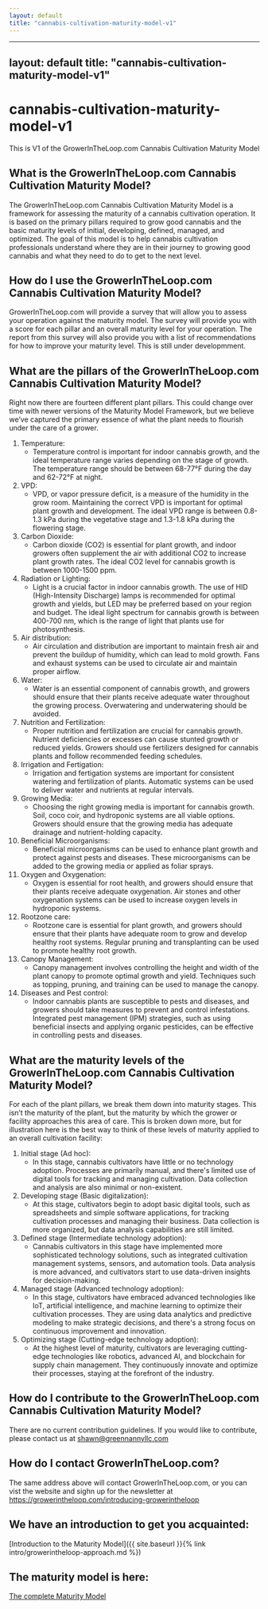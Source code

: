 ```yaml
---
layout: default
title: "cannabis-cultivation-maturity-model-v1"
---
```


---
layout: default
title: "cannabis-cultivation-maturity-model-v1"
---
# cannabis-cultivation-maturity-model-v1
This is V1 of the GrowerInTheLoop.com Cannabis Cultivation Maturity Model
## What is the GrowerInTheLoop.com Cannabis Cultivation Maturity Model?
The GrowerInTheLoop.com Cannabis Cultivation Maturity Model is a framework for assessing the maturity of a cannabis cultivation operation.  It is based on the primary pillars required to grow good cannabis and the basic maturity levels of initial, developing, defined, managed, and optimized. The goal of this model is to help cannabis cultivation professionals understand where they are in their journey to growing good cannabis and what they need to do to get to the next level.
## How do I use the GrowerInTheLoop.com Cannabis Cultivation Maturity Model?
GrowerInTheLoop.com will provide a survey that will allow you to assess your operation against the maturity model.  The survey will provide you with a score for each pillar and an overall maturity level for your operation.  The report from this survey will also provide you with a list of recommendations for how to improve your maturity level. This is still under developmment.
## What are the pillars of the GrowerInTheLoop.com Cannabis Cultivation Maturity Model?
Right now there are fourteen different plant pillars. This could change over time with newer versions of the Maturity Model Framework, but we believe we’ve captured the primary essence of what the plant needs to flourish under the care of a grower.

1. Temperature:
    - Temperature control is important for indoor cannabis growth, and the ideal temperature range varies depending on the stage of growth. The temperature range should be between 68-77°F during the day and 62-72°F at night.
2. VPD:
    - VPD, or vapor pressure deficit, is a measure of the humidity in the grow room. Maintaining the correct VPD is important for optimal plant growth and development. The ideal VPD range is between 0.8-1.3 kPa during the vegetative stage and 1.3-1.8 kPa during the flowering stage.
3. Carbon Dioxide:
    - Carbon dioxide (CO2) is essential for plant growth, and indoor growers often supplement the air with additional CO2 to increase plant growth rates. The ideal CO2 level for cannabis growth is between 1000-1500 ppm.
4. Radiation or Lighting:
    - Light is a crucial factor in indoor cannabis growth. The use of HID (High-Intensity Discharge) lamps is recommended for optimal growth and yields, but LED may be preferred based on your region and budget. The ideal light spectrum for cannabis growth is between 400-700 nm, which is the range of light that plants use for photosynthesis.
5. Air distribution:
    - Air circulation and distribution are important to maintain fresh air and prevent the buildup of humidity, which can lead to mold growth. Fans and exhaust systems can be used to circulate air and maintain proper airflow.
6. Water:
    - Water is an essential component of cannabis growth, and growers should ensure that their plants receive adequate water throughout the growing process. Overwatering and underwatering should be avoided.
7. Nutrition and Fertilization:
    - Proper nutrition and fertilization are crucial for cannabis growth. Nutrient deficiencies or excesses can cause stunted growth or reduced yields. Growers should use fertilizers designed for cannabis plants and follow recommended feeding schedules.
8. Irrigation and Fertigation:
    - Irrigation and fertigation systems are important for consistent watering and fertilization of plants. Automatic systems can be used to deliver water and nutrients at regular intervals.
9. Growing Media:
    - Choosing the right growing media is important for cannabis growth. Soil, coco coir, and hydroponic systems are all viable options. Growers should ensure that the growing media has adequate drainage and nutrient-holding capacity.
10. Beneficial Microorganisms:
    - Beneficial microorganisms can be used to enhance plant growth and protect against pests and diseases. These microorganisms can be added to the growing media or applied as foliar sprays.
11. Oxygen and Oxygenation:
    - Oxygen is essential for root health, and growers should ensure that their plants receive adequate oxygenation. Air stones and other oxygenation systems can be used to increase oxygen levels in hydroponic systems.
12. Rootzone care:
    - Rootzone care is essential for plant growth, and growers should ensure that their plants have adequate room to grow and develop healthy root systems. Regular pruning and transplanting can be used to promote healthy root growth.
13. Canopy Management:
    - Canopy management involves controlling the height and width of the plant canopy to promote optimal growth and yield. Techniques such as topping, pruning, and training can be used to manage the canopy.
14. Diseases and Pest control:
    - Indoor cannabis plants are susceptible to pests and diseases, and growers should take measures to prevent and control infestations. Integrated pest management (IPM) strategies, such as using beneficial insects and applying organic pesticides, can be effective in controlling pests and diseases.
## What are the maturity levels of the GrowerInTheLoop.com Cannabis Cultivation Maturity Model?
For each of the plant pillars, we break them down into maturity stages. This isn’t the maturity of the plant, but the maturity by which the grower or facility approaches this area of care. This is broken down more, but for illustration here is the best way to think of these levels of maturity applied to an overall cultivation facility:

1. Initial stage (Ad hoc):
    - In this stage, cannabis cultivators have little or no technology adoption. Processes are primarily manual, and there's limited use of digital tools for tracking and managing cultivation. Data collection and analysis are also minimal or non-existent.
2. Developing stage (Basic digitalization):
    - At this stage, cultivators begin to adopt basic digital tools, such as spreadsheets and simple software applications, for tracking cultivation processes and managing their business. Data collection is more organized, but data analysis capabilities are still limited.
3. Defined stage (Intermediate technology adoption):
    - Cannabis cultivators in this stage have implemented more sophisticated technology solutions, such as integrated cultivation management systems, sensors, and automation tools. Data analysis is more advanced, and cultivators start to use data-driven insights for decision-making.
4. Managed stage (Advanced technology adoption):
    - In this stage, cultivators have embraced advanced technologies like IoT, artificial intelligence, and machine learning to optimize their cultivation processes. They are using data analytics and predictive modeling to make strategic decisions, and there's a strong focus on continuous improvement and innovation.
5. Optimizing stage (Cutting-edge technology adoption):
    - At the highest level of maturity, cultivators are leveraging cutting-edge technologies like robotics, advanced AI, and blockchain for supply chain management. They continuously innovate and optimize their processes, staying at the forefront of the industry.
## How do I contribute to the GrowerInTheLoop.com Cannabis Cultivation Maturity Model?
There are no current contribution guidelines. If you would like to contribute, please contact us at shawn@greennannyllc.com
## How do I contact GrowerInTheLoop.com?
The same address above will contact GrowerInTheLoop.com, or you can vist the website and sighn up for the newsletter at https://growerintheloop.com/introducing-growerintheloop
## We have an introduction to get you acquainted:
[Introduction to the Maturity Model]({{ site.baseurl }}{% link intro/growerintheloop-approach.md %})
## The maturity model is here:
[The complete Maturity Model](model/full-doc-v1/maturity-model.md)

